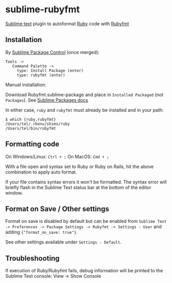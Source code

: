 # sublime-rubyfmt
[Sublime text](https://www.sublimetext.com) plugin to autoformat [Ruby](https://www.ruby-lang.org/en/) code with [Rubyfmt](https://github.com/samphippen/rubyfmt)

## Installation

By [Sublime Package Control](https://packagecontrol.io) (once merged):
```
Tools ->
   Command Palette ->
     type: Install Package (enter)
     type: rubyfmt (enter)
```

Manual installation:

Download Rubyfmt.sublime-package and place in `Installed Packaged` (not `Packages`). See [Sublime Packages docs](https://www.sublimetext.com/docs/3/packages.html)

In either case, `ruby` and `rubyfmt` must already be installed and in your path:

```shell
$ which {ruby,rubyfmt}
/Users/tel/.rbenv/shims/ruby
/Users/tel/bin/rubyfmt
```

## Formatting code

On Windows/Linux: `Ctrl + ;`
On MacOS: `Cmd + ;`

With a file open and syntax set to Ruby or Ruby on Rails, hit the above combination to apply auto format.

If your file contains syntax errors it won't be formatted. The syntax error will briefly flash in the Sublime Text status bar at the bottom of the editor window.

## Format on Save / Other settings

Format on save is disabled by default but can be enabled from `Sublime Text -> Preferences -> Package Settings -> Rubyfmt -> Settings - User` and adding `{"format_on_save: true"}`.

See other settings available under `Settings - Default`.

## Troubleshooting

If execution of Ruby/Rubyfmt fails, debug information will be printed to the Sublime Text console: View -> Show Console
